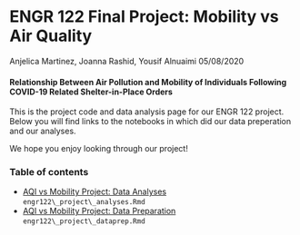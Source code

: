 ENGR 122 Final Project: Mobility vs Air Quality
================
Anjelica Martinez, Joanna Rashid, Yousif Alnuaimi
05/08/2020

#### Relationship Between Air Pollution and Mobility of Individuals Following COVID-19 Related Shelter-in-Place Orders

This is the project code and data analysis page for our ENGR 122 project. Below you will find links to the notebooks in which did our data preperation and our analyses.

We hope you enjoy looking through our project!

### Table of contents

<ul>
<li>
<a href='engr122_project_analyses.html'>AQI vs Mobility Project: Data Analyses</a><br/><code>engr122\_project\_analyses.Rmd</code>
</li>
<li>
<a href='engr122_project_dataprep.html'>AQI vs Mobility Project: Data Preparation</a><br/><code>engr122\_project\_dataprep.Rmd</code>
</li>
</ul>
